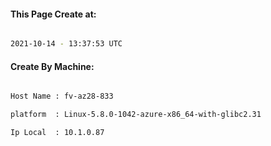 
   
#### This Page Create at:

```bash

2021-10-14 - 13:37:53 UTC

```

#### Create By Machine:

```bash

Host Name : fv-az28-833

platform  : Linux-5.8.0-1042-azure-x86_64-with-glibc2.31

Ip Local  : 10.1.0.87

```


